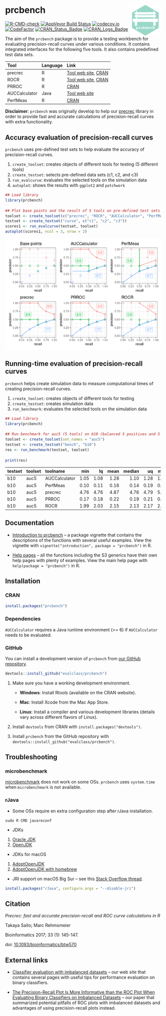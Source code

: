 
# prcbench <img src="man/figures/logo.png" align="right" alt="" width="100" />

[![R-CMD-check](https://github.com/evalclass/prcbench/actions/workflows/R-CMD-check.yaml/badge.svg)](https://github.com/evalclass/prcbench/actions/workflows/R-CMD-check.yaml)
[![AppVeyor Build
Status](https://ci.appveyor.com/api/projects/status/github/evalclass/prcbench?branch=main&svg=true)](https://ci.appveyor.com/project/takayasaito/prcbench/)
[![codecov.io](https://codecov.io/github/evalclass/prcbench/coverage.svg?branch=main)](https://codecov.io/github/evalclass/prcbench?branch=main)
[![CodeFactor](https://www.codefactor.io/repository/github/evalclass/prcbench/badge)](https://www.codefactor.io/repository/github/evalclass/prcbench/)
[![CRAN_Status_Badge](https://www.r-pkg.org/badges/version-ago/prcbench)](https://cran.r-project.org/package=prcbench)
[![CRAN_Logs_Badge](https://cranlogs.r-pkg.org/badges/grand-total/prcbench)](https://cran.r-project.org/package=prcbench)

The aim of the `prcbench` package is to provide a testing workbench for
evaluating precision-recall curves under various conditions. It contains
integrated interfaces for the following five tools. It also contains
predefined test data sets.

| Tool | Language | Link |
|:---|:---|:---|
| precrec | R | [Tool web site](https://evalclass.github.io/precrec/), [CRAN](https://cran.r-project.org/package=precrec) |
| ROCR | R | [Tool web site](https://ipa-tys.github.io/ROCR/), [CRAN](https://cran.r-project.org/package=ROCR) |
| PRROC | R | [CRAN](https://cran.r-project.org/package=PRROC) |
| AUCCalculator | Java | [Tool web site](http://mark.goadrich.com/programs/AUC/) |
| PerfMeas | R | [CRAN](https://cran.r-project.org/package=PerfMeas) |

**Disclaimer**: `prcbench` was originally develop to help our
[precrec](https://CRAN.R-project.org/package=precrec) library in order
to provide fast and accurate calculations of precision-recall curves
with extra functionality.

## Accuracy evaluation of precision-recall curves

`prcbench` uses pre-defined test sets to help evaluate the accuracy of
precision-recall curves.

1.  `create_toolset`: creates objects of different tools for testing (5
    different tools)
2.  `create_testset`: selects pre-defined data sets (c1, c2, and c3)
3.  `run_evalcurve`: evaluates the selected tools on the simulation data
4.  `autoplot`: shows the results with `ggplot2` and `patchwork`

``` r
## Load library
library(prcbench)

## Plot base points and the result of 5 tools on pre-defined test sets (c1, c2, and c3)
toolset <- create_toolset(c("precrec", "ROCR", "AUCCalculator", "PerfMeas", "PRROC"))
testset <- create_testset("curve", c("c1", "c2", "c3"))
scores1 <- run_evalcurve(testset, toolset)
autoplot(scores1, ncol = 3, nrow = 2)
```

![](https://raw.githubusercontent.com/evalclass/prcbench/main/README_files/figure-gfm/fig1-1.png)

## Running-time evaluation of precision-recall curves

`prcbench` helps create simulation data to measure computational times
of creating precision-recall curves.

1.  `create_toolset`: creates objects of different tools for testing
2.  `create_testset`: creates simulation data
3.  `run_benchmark`: evaluates the selected tools on the simulation data

``` r
## Load library
library(prcbench)

## Run benchmark for auc5 (5 tools) on b10 (balanced 5 positives and 5 negatives)
toolset <- create_toolset(set_names = "auc5")
testset <- create_testset("bench", "b10")
res <- run_benchmark(testset, toolset)

print(res)
```

| testset | toolset | toolname      |  min |   lq | mean | median |   uq |  max | neval |
|:--------|:--------|:--------------|-----:|-----:|-----:|-------:|-----:|-----:|------:|
| b10     | auc5    | AUCCalculator | 1.05 | 1.08 | 1.28 |   1.10 | 1.28 | 1.88 |     5 |
| b10     | auc5    | PerfMeas      | 0.10 | 0.11 | 0.16 |   0.14 | 0.19 | 0.29 |     5 |
| b10     | auc5    | precrec       | 4.76 | 4.76 | 4.87 |   4.76 | 4.79 | 5.28 |     5 |
| b10     | auc5    | PRROC         | 0.17 | 0.18 | 0.22 |   0.19 | 0.21 | 0.35 |     5 |
| b10     | auc5    | ROCR          | 1.99 | 2.03 | 2.15 |   2.13 | 2.17 | 2.44 |     5 |

## Documentation

- [Introduction to
  prcbench](https://evalclass.github.io/prcbench/articles/introduction.html)
  – a package vignette that contains the descriptions of the functions
  with several useful examples. View the vignette with
  `vignette("introduction", package = "prcbench")` in R.

- [Help pages](https://evalclass.github.io/prcbench/reference/) – all
  the functions including the S3 generics have their own help pages with
  plenty of examples. View the main help page with
  `help(package = "prcbench")` in R.

## Installation

### CRAN

``` r
install.packages("prcbench")
```

### Dependencies

`AUCCalculator` requires a Java runtime environment (\>= 6) if
`AUCCalculator` needs to be evaluated.

### GitHub

You can install a development version of `prcbench` from [our GitHub
repository](https://github.com/evalclass/prcbench).

``` r
devtools::install_github("evalclass/prcbench")
```

1.  Make sure you have a working development environment.

    - **Windows**: Install Rtools (available on the CRAN website).

    - **Mac**: Install Xcode from the Mac App Store.

    - **Linux**: Install a compiler and various development libraries
      (details vary across different flavors of Linux).

2.  Install `devtools` from CRAN with `install.packages("devtools")`.

3.  Install `prcbench` from the GitHub repository with
    `devtools::install_github("evalclass/prcbench")`.

## Troubleshooting

### microbenchmark

[microbenchmark](https://cran.r-project.org/package=microbenchmark) does
not work on some OSs. `prcbench` uses `system.time` when
`microbenchmark` is not available.

### rJava

- Some OSs require en extra configuration step after rJava installation.

<!-- -->

    sudo R CMD javareconf

- JDKs

1.  [Oracle JDK](https://www.oracle.com/java/)
2.  [OpenJDK](https://openjdk.org/)

- JDKs for macOS

1.  [AdoptOpenJDK](https://adoptium.net/)
2.  [AdoptOpenJDK with homebrew](https://formulae.brew.sh/cask/temurin)

- JRI support on macOS Big Sur – see this [Stack Overflow
  thread](https://stackoverflow.com/questions/65278552/cannot-install-rjava-on-big-sur).

``` r
install.packages("rJava", configure.args = "--disable-jri")
```

## Citation

*Precrec: fast and accurate precision-recall and ROC curve calculations
in R*

Takaya Saito; Marc Rehmsmeier

Bioinformatics 2017; 33 (1): 145-147.

doi:
[10.1093/bioinformatics/btw570](https://doi.org/10.1093/bioinformatics/btw570)

## External links

- [Classifier evaluation with imbalanced
  datasets](https://classeval.wordpress.com/) – our web site that
  contains several pages with useful tips for performance evaluation on
  binary classifiers.

- [The Precision-Recall Plot Is More Informative than the ROC Plot When
  Evaluating Binary Classifiers on Imbalanced
  Datasets](https://journals.plos.org/plosone/article?id=10.1371/journal.pone.0118432)
  – our paper that summarized potential pitfalls of ROC plots with
  imbalanced datasets and advantages of using precision-recall plots
  instead.

